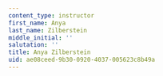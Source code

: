 ```yaml
---
content_type: instructor
first_name: Anya
last_name: Zilberstein
middle_initial: ''
salutation: ''
title: Anya Zilberstein
uid: ae08ceed-9b30-0920-4037-005623c8b49a
---
```

